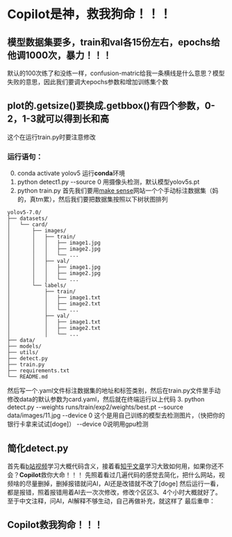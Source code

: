 # Copilot是神，救我狗命！！！ 

## 模型数据集要多，train和val各15份左右，epochs给他调1000次，暴力！！！ 
默认的100次练了和没练一样，confusion-matric给我一条横线是什么意思？模型失败的意思，因此我们要调大epochs参数和增加训练集个数

## plot的.getsize()要换成.getbbox()有四个参数，0-2，1-3就可以得到长和高
这个在运行train.py时要注意修改
### 运行语句：
0. conda activate yolov5 
运行**conda**环境
1.  python detect1.py --source 0
用摄像头检测，默认模型yolov5s.pt
2.  python train.py
首先我们要用[make sense](https://www.makesense.ai/)网站一个个手动标注数据集（妈的，真tm累），然后我们要把数据集按照以下树状图排列
```tree
yolov5-7.0/
├── datasets/
│   └── card/
│       ├── images/
│       │   ├── train/
│       │   │   ├── image1.jpg
│       │   │   ├── image2.jpg
│       │   │   └── ...
│       │   ├── val/
│       │   │   ├── image1.jpg
│       │   │   ├── image2.jpg
│       │   │   └── ...
│       └── labels/
│           ├── train/
│           │   ├── image1.txt
│           │   ├── image2.txt
│           │   └── ...
│           ├── val/
│           │   ├── image1.txt
│           │   ├── image2.txt
│           │   └── ...
├── data/
├── models/
├── utils/
├── detect.py
├── train.py
├── requirements.txt
└── README.md
```
然后写一个.yaml文件标注数据集的地址和标签类别，然后在train.py文件里手动修改data的默认参数为card.yaml，然后就在终端运行以上代码
3.  python detect.py --weights runs/train/exp2/weights/best.pt --source data/images/11.jpg --device 0
这个是用自己训练的模型去检测图片，（快把你的银行卡拿来试试[doge]）
--device 0说明用gpu检测

## 简化detect.py
首先看[b站视频](https://www.bilibili.com/video/BV1Dt4y1x7Fz/?spm_id_from=333.337.search-card.all.click)学习大概代码含义，接着看[知乎文章](https://zhuanlan.zhihu.com/p/501798155)学习大致如何用，如果你还不会？**Copilot**救你大命！！！
先照着看过几遍代码的感觉去简化，把什么网站，视频啥的尽量删掉，删掉报错就问AI，AI还是改错就不改了[doge]
然后运行一看，都是报错，照着报错用着AI去一次次修改，修改个区区3、4个小时大概就好了。
至于中文注释，问AI，AI解释不够生动，自己再做补充，就这样了
最后重申：

## Copilot救我狗命！！！